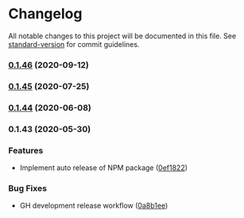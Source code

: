 # Changelog

All notable changes to this project will be documented in this file. See [standard-version](https://github.com/conventional-changelog/standard-version) for commit guidelines.

### [0.1.46](https://github.com/featherweight-design/component-library/compare/@f-design/component-library@0.1.45...@f-design/component-library@0.1.46) (2020-09-12)

### [0.1.45](https://github.com/featherweight-design/component-library/compare/@f-design/component-library@0.1.44...@f-design/component-library@0.1.45) (2020-07-25)

### [0.1.44](https://github.com/featherweight-design/component-library/compare/@f-design/component-library@0.1.43...@f-design/component-library@0.1.44) (2020-06-08)

### 0.1.43 (2020-05-30)


### Features

* Implement auto release of NPM package ([0ef1822](https://github.com/featherweight-design/component-library/commit/0ef182245f562f10a579c940b5d62545e698fc2b))


### Bug Fixes

* GH development release workflow ([0a8b1ee](https://github.com/featherweight-design/component-library/commit/0a8b1eec41879d2028ba9291ef3f9a0725d5dbad))
